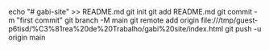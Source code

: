 echo "# gabi-site" >> README.md
git init
git add README.md
git commit -m "first commit"
git branch -M main
git remote add origin file:///tmp/guest-p6tisd/%C3%81rea%20de%20Trabalho/gabi%20site/index.html
git push -u origin main
